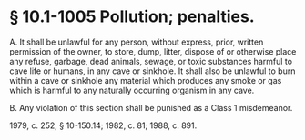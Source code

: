 # § 10.1-1005 Pollution; penalties.

<p>A. It shall be unlawful for any person, without express, prior, written permission of the owner, to store, dump, litter, dispose of or otherwise place any refuse, garbage, dead animals, sewage, or toxic substances harmful to cave life or humans, in any cave or sinkhole. It shall also be unlawful to burn within a cave or sinkhole any material which produces any smoke or gas which is harmful to any naturally occurring organism in any cave.</p><p>B. Any violation of this section shall be punished as a Class 1 misdemeanor.</p><p>1979, c. 252, § 10-150.14; 1982, c. 81; 1988, c. 891.</p>